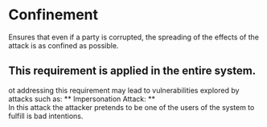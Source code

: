 # Confinement    
Ensures that even if a party is corrupted, the spreading of the effects of the attack is as confined as possible. 

## This requirement is applied in the entire system.  

ot addressing this requirement may lead to vulnerabilities explored by attacks such as:                                                              ** Impersonation Attack: **                                
In this attack the attacker pretends to be one of the users of the system to fulfill is bad intentions.    

